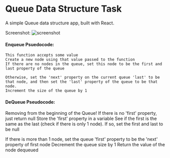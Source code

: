 # Queue Data Structure Task

A simple Queue data structure app, built with React.

Screenshot:
![screenshot](https://github.com/andorjamb/DatabasesDataStructures/queue_task/blob/master/screenshot_queue.png)

#### Enqueue Psuedocode:
    This function accepts some value
    Create a new node using that value passed to the function
    If there are no nodes in the queue, set this node to be the first and last property of the queue
  
    Otherwise, set the 'next' property on the current queue 'last' to be that node, and then set the 'last' property of the queue to be that node.
    Increment the size of the queue by 1 


#### DeQueue Pseudocode:
  Removing from the beginning of the Queue!
  If there is no 'first' property, just return null
  Store the 'first' property in a variable
  See if the first is the same as the last (check if there is only 1 node). 
  If so, set the first and last to be null

  If there is more than 1 node, set the queue 'first' property to be the 'next' property of first node
  Decrement the queue size by 1
  Return the value of the node dequeued 
